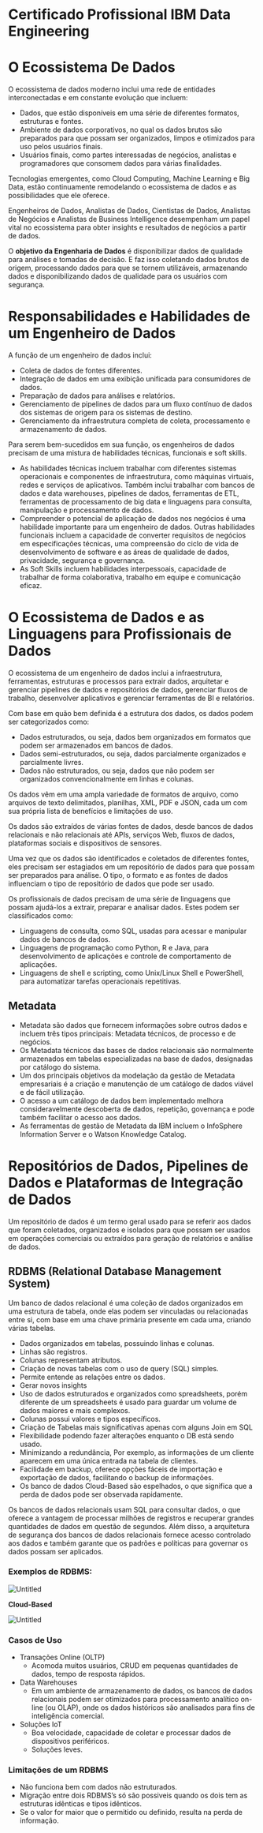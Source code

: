 # Certificado Profissional IBM Data Engineering


# O Ecossistema De Dados

O ecossistema de dados moderno inclui uma rede de entidades interconectadas e em constante evolução que incluem:

- Dados, que estão disponíveis em uma série de diferentes formatos, estruturas e fontes.
- Ambiente de dados corporativos, no qual os dados brutos são preparados para que possam ser organizados, limpos e otimizados para uso pelos usuários finais.
- Usuários finais, como partes interessadas de negócios, analistas e programadores que consomem dados para várias finalidades.

Tecnologias emergentes, como Cloud Computing, Machine Learning e Big Data, estão continuamente remodelando o ecossistema de dados e as possibilidades que ele oferece.

Engenheiros de Dados, Analistas de Dados, Cientistas de Dados, Analistas de Negócios e Analistas de Business Intelligence desempenham um papel vital no ecossistema para obter insights e resultados de negócios a partir de dados.

O **objetivo da Engenharia de Dados** é disponibilizar dados de qualidade para análises e tomadas de decisão. E faz isso coletando dados brutos de origem, processando dados para que se tornem utilizáveis, armazenando dados e disponibilizando dados de qualidade para os usuários com segurança.

# Responsabilidades e Habilidades de um Engenheiro de Dados

A função de um engenheiro de dados inclui:

- Coleta de dados de fontes diferentes.
- Integração de dados em uma exibição unificada para consumidores de dados.
- Preparação de dados para análises e relatórios.
- Gerenciamento de pipelines de dados para um fluxo contínuo de dados dos sistemas de origem para os sistemas de destino.
- Gerenciamento da infraestrutura completa de coleta, processamento e armazenamento de dados.

Para serem bem-sucedidos em sua função, os engenheiros de dados precisam de uma mistura de habilidades técnicas, funcionais e soft skills.

- As habilidades técnicas incluem trabalhar com diferentes sistemas operacionais e componentes de infraestrutura, como máquinas virtuais, redes e serviços de aplicativos. Também inclui trabalhar com bancos de dados e data warehouses, pipelines de dados, ferramentas de ETL, ferramentas de processamento de big data e linguagens para consulta, manipulação e processamento de dados.
- Compreender o potencial de aplicação de dados nos negócios é uma habilidade importante para um engenheiro de dados. Outras habilidades funcionais incluem a capacidade de converter requisitos de negócios em especificações técnicas, uma compreensão do ciclo de vida de desenvolvimento de software e as áreas de qualidade de dados, privacidade, segurança e governança.
- As Soft Skills incluem habilidades interpessoais, capacidade de trabalhar de forma colaborativa, trabalho em equipe e comunicação eficaz.

# O Ecossistema de Dados e as Linguagens para Profissionais de Dados

O ecossistema de um engenheiro de dados inclui a infraestrutura, ferramentas, estruturas e processos para extrair dados, arquitetar e gerenciar pipelines de dados e repositórios de dados, gerenciar fluxos de trabalho, desenvolver aplicativos e gerenciar ferramentas de BI e relatórios.

Com base em quão bem definida é a estrutura dos dados, os dados podem ser categorizados como:

- Dados estruturados, ou seja, dados bem organizados em formatos que podem ser armazenados em bancos de dados.
- Dados semi-estruturados, ou seja, dados parcialmente organizados e parcialmente livres.
- Dados não estruturados, ou seja, dados que não podem ser organizados convencionalmente em linhas e colunas.

Os dados vêm em uma ampla variedade de formatos de arquivo, como arquivos de texto delimitados, planilhas, XML, PDF e JSON, cada um com sua própria lista de benefícios e limitações de uso.

Os dados são extraídos de várias fontes de dados, desde bancos de dados relacionais e não relacionais até APIs, serviços Web, fluxos de dados, plataformas sociais e dispositivos de sensores.

Uma vez que os dados são identificados e coletados de diferentes fontes, eles precisam ser estagiados em um repositório de dados para que possam ser preparados para análise. O tipo, o formato e as fontes de dados influenciam o tipo de repositório de dados que pode ser usado.

Os profissionais de dados precisam de uma série de linguagens que possam ajudá-los a extrair, preparar e analisar dados. Estes podem ser classificados como:

- Linguagens de consulta, como SQL, usadas para acessar e manipular dados de bancos de dados.
- Linguagens de programação como Python, R e Java, para desenvolvimento de aplicações e controle de comportamento de aplicações.
- Linguagens de shell e scripting, como Unix/Linux Shell e PowerShell, para automatizar tarefas operacionais repetitivas.

## Metadata

- Metadata são dados que fornecem informações sobre outros dados e incluem três tipos principais: Metadata técnicos, de processo e de negócios.
- Os Metadata técnicos das bases de dados relacionais são normalmente armazenados em tabelas especializadas na base de dados, designadas por catálogo do sistema.
- Um dos principais objetivos da modelação da gestão de Metadata empresariais é a criação e manutenção de um catálogo de dados viável e de fácil utilização.
- O acesso a um catálogo de dados bem implementado melhora consideravelmente descoberta de dados, repetição, governança e pode também facilitar o acesso aos dados.
- As ferramentas de gestão de Metadata da IBM incluem o InfoSphere Information Server e o Watson Knowledge Catalog.

# Repositórios de Dados, Pipelines de Dados e Plataformas de Integração de Dados

Um repositório de dados é um termo geral usado para se referir aos dados que foram coletados, organizados e isolados para que possam ser usados em operações comerciais ou extraídos para geração de relatórios e análise de dados.

## RDBMS (Relational Database Management System)

Um banco de dados relacional é uma coleção de dados organizados em uma estrutura de tabela, onde elas podem ser vinculadas ou relacionadas entre si, com base em uma chave primária presente em cada uma, criando várias tabelas.

- Dados organizados em tabelas, possuindo linhas e colunas.
- Linhas são registros.
- Colunas representam atributos.
- Criação de novas tabelas com o uso de query (SQL) simples.
- Permite entende as relações entre os dados.
- Gerar novos insights
- Uso de dados estruturados e organizados como spreadsheets, porém diferente de um spreadsheets é usado para guardar um volume de dados maiores e mais complexos.
- Colunas possui valores e tipos específicos.
- Criação de Tabelas mais significativas apenas com alguns Join em SQL
- Flexibilidade podendo fazer alterações enquanto o DB está sendo usado.
- Minimizando a redundância, Por exemplo, as informações de um cliente aparecem em uma única entrada na tabela de clientes.
- Facilidade em backup, oferece opções fáceis de importação e exportação de dados, facilitando o backup de informações.
- Os banco de dados Cloud-Based são espelhados, o que significa que a perda de dados pode ser observada rapidamente.

Os bancos de dados relacionais usam SQL para consultar dados, o que oferece a vantagem de processar milhões de registros e recuperar grandes quantidades de dados em questão de segundos. Além disso, a arquitetura de segurança dos bancos de dados relacionais fornece acesso controlado aos dados e também garante que os padrões e políticas para governar os dados possam ser aplicados.

### Exemplos de RDBMS:

![Untitled](Certificado%20Profissional%20IBM%20Data%20Engineering%209fec6b8e230146bc866750e6f7bca147/Untitled.png)

**Cloud-Based**

![Untitled](Certificado%20Profissional%20IBM%20Data%20Engineering%209fec6b8e230146bc866750e6f7bca147/Untitled%201.png)

### Casos de Uso

- Transações Online (OLTP)
    - Acomoda muitos usuários, CRUD em pequenas quantidades de dados, tempo de resposta rápidos.
- Data Warehouses
    - Em um ambiente de armazenamento de dados, os bancos de dados relacionais podem ser otimizados para processamento analítico on-line (ou OLAP), onde os dados históricos são analisados para fins de inteligência comercial.
- Soluções IoT
    - Boa velocidade, capacidade de coletar e processar dados de dispositivos periféricos.
    - Soluções leves.

### Limitações de um RDBMS

- Não funciona bem com dados não estruturados.
- Migração entre dois RDBMS’s só são possiveis quando os dois tem as estruturas idênticas e tipos idênticos.
- Se o valor for maior que o permitido ou definido, resulta na perda de informação.